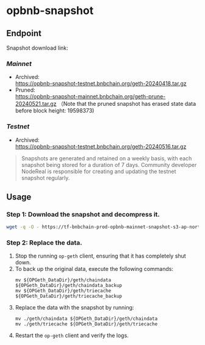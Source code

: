 # opbnb-snapshot

## Endpoint

Snapshot download link:
### *Mainnet*
- Archived:  
https://opbnb-snapshot-testnet.bnbchain.org/geth-20240418.tar.gz
- Pruned:  
https://opbnb-snapshot-mainnet.bnbchain.org/geth-prune-20240521.tar.gz 
（Note that the pruned snapshot has erased state data before block height: 19598373)
### *Testnet*
- Archived:  
https://opbnb-snapshot-testnet.bnbchain.org/geth-20240516.tar.gz


> Snapshots are generated and retained on a weekly basis, with each snapshot being stored for a duration of 7 days. Community developer NodeReal is responsible for creating and updating the testnet snapshot regularly.

## Usage

### Step 1: Download the snapshot and decompress it.

```bash
wget -q -O - https://tf-bnbchain-prod-opbnb-mainnet-snapshot-s3-ap-northeast-1.s3.ap-northeast-1.amazonaws.com/geth-20231012.tar.gz | tar -xvf -
```

### Step 2: Replace the data.

1. Stop the running `op-geth` client, ensuring that it has completely shut down.
2. To back up the original data, execute the following commands:
    ```
    mv ${OPGeth_DataDir}/geth/chaindata ${OPGeth_DataDir}/geth/chaindata_backup
    mv ${OPGeth_DataDir}/geth/triecache ${OPGeth_DataDir}/geth/triecache_backup
    ```
3. Replace the data with the snapshot by running:
    ```
    mv ./geth/chaindata ${OPGeth_DataDir}/geth/chaindata
    mv ./geth/triecache ${OPGeth_DataDir}/geth/triecache
    ```
4. Restart the `op-geth` client and verify the logs.
